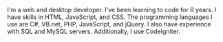 I'm a web and desktop developer. I've been learning to code for 8 years. I have skills in HTML, JavaScript, and CSS. The programming languages I use are C#, VB.net, PHP, JavaScript, and jQuery. I also have experience with SQL and MySQL servers. Additionally, I use CodeIgniter.
